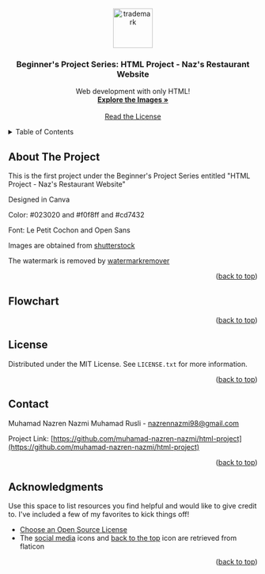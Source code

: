 <!-- Improved compatibility of back to top link: See: https://github.com/muhamad-nazren-nazmi/Best-README.MD -->
<a name="readme-top"></a>



<!-- PROJECT LOGO -->
<br />
<div align="center">
  <a href="https://github.com/muhamad-nazren-nazmi/README.md">
    <img src="images/trademark.png" alt="trademark" width="80" height="80">
  </a>

  <h3 align="center">Beginner's Project Series: HTML Project - Naz's Restaurant Website</h3>

  <p align="center">
    Web development with only HTML!
    <br />
    <a href="https://github.com/muhamad-nazren-nazmi/images"><strong>Explore the Images »</strong></a>
    <br />
    <br />
    <a href="https://github.com/othneildrew/Best-README-Template">Read the License</a>
  </p>
  
</div>



<!-- TABLE OF CONTENTS -->
<details>
  <summary>Table of Contents</summary>
  <ol>
    <li>
      <a href="#about-the-project">About The Project</a>
    </li>
    <li><a href="#roadmap">Flowchart</a></li>
    <li><a href="#license">License</a></li>
    <li><a href="#contact">Contact</a></li>
    <li><a href="#acknowledgments">Acknowledgments</a></li>
  </ol>
</details>



<!-- ABOUT THE PROJECT -->
## About The Project

This is the first project under the Beginner's Project Series entitled "HTML Project - Naz's Restaurant Website"

Designed in Canva

Color: #023020 and #f0f8ff and #cd7432

Font: Le Petit Cochon and Open Sans

Images are obtained from [shutterstock](https://www.shutterstock.com/)

The watermark is removed by [watermarkremover](https://www.watermarkremover.io/)

<p align="right">(<a href="#readme-top">back to top</a>)</p>



<!-- Flowchart -->
## Flowchart

<p align="right">(<a href="#readme-top">back to top</a>)</p>



<!-- LICENSE -->
## License

Distributed under the MIT License. See `LICENSE.txt` for more information.

<p align="right">(<a href="#readme-top">back to top</a>)</p>



<!-- CONTACT -->
## Contact

Muhamad Nazren Nazmi Muhamad Rusli - nazrennazmi98@gmail.com

Project Link: [https://github.com/muhamad-nazren-nazmi/html-project](https://github.com/muhamad-nazren-nazmi/html-project)

<p align="right">(<a href="#readme-top">back to top</a>)</p>



<!-- ACKNOWLEDGMENTS -->
## Acknowledgments

Use this space to list resources you find helpful and would like to give credit to. I've included a few of my favorites to kick things off!

* [Choose an Open Source License](https://choosealicense.com)
* The [social media](https://www.flaticon.com/free-icons/social-media?word=social%20media&color=color&shape=fill&order_by=4) icons and [back to the top](https://www.flaticon.com/search?word=back%20to%20top&order_by=4) icon are retrieved from flaticon

<p align="right">(<a href="#readme-top">back to top</a>)</p>

